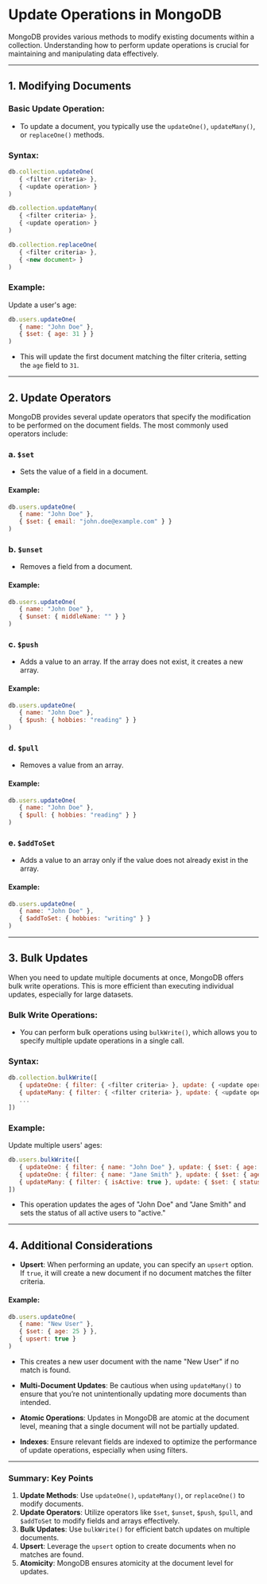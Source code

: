 # **Update Operations in MongoDB**

MongoDB provides various methods to modify existing documents within a collection. Understanding how to perform update operations is crucial for maintaining and manipulating data effectively.

---

## **1. Modifying Documents**

### **Basic Update Operation**:
- To update a document, you typically use the `updateOne()`, `updateMany()`, or `replaceOne()` methods. 

### **Syntax**:
```javascript
db.collection.updateOne(
   { <filter criteria> },
   { <update operation> }
)

db.collection.updateMany(
   { <filter criteria> },
   { <update operation> }
)

db.collection.replaceOne(
   { <filter criteria> },
   { <new document> }
)
```

### **Example**:
Update a user's age:
```javascript
db.users.updateOne(
   { name: "John Doe" },
   { $set: { age: 31 } }
)
```
- This will update the first document matching the filter criteria, setting the `age` field to `31`.

---

## **2. Update Operators**

MongoDB provides several update operators that specify the modification to be performed on the document fields. The most commonly used operators include:

### **a. `$set`**
- Sets the value of a field in a document.

#### **Example**:
```javascript
db.users.updateOne(
   { name: "John Doe" },
   { $set: { email: "john.doe@example.com" } }
)
```

### **b. `$unset`**
- Removes a field from a document.

#### **Example**:
```javascript
db.users.updateOne(
   { name: "John Doe" },
   { $unset: { middleName: "" } }
)
```

### **c. `$push`**
- Adds a value to an array. If the array does not exist, it creates a new array.

#### **Example**:
```javascript
db.users.updateOne(
   { name: "John Doe" },
   { $push: { hobbies: "reading" } }
)
```

### **d. `$pull`**
- Removes a value from an array.

#### **Example**:
```javascript
db.users.updateOne(
   { name: "John Doe" },
   { $pull: { hobbies: "reading" } }
)
```

### **e. `$addToSet`**
- Adds a value to an array only if the value does not already exist in the array.

#### **Example**:
```javascript
db.users.updateOne(
   { name: "John Doe" },
   { $addToSet: { hobbies: "writing" } }
)
```

---

## **3. Bulk Updates**

When you need to update multiple documents at once, MongoDB offers bulk write operations. This is more efficient than executing individual updates, especially for large datasets.

### **Bulk Write Operations**:
- You can perform bulk operations using `bulkWrite()`, which allows you to specify multiple update operations in a single call.

### **Syntax**:
```javascript
db.collection.bulkWrite([
   { updateOne: { filter: { <filter criteria> }, update: { <update operation> } } },
   { updateMany: { filter: { <filter criteria> }, update: { <update operation> } } },
   ...
])
```

### **Example**:
Update multiple users' ages:
```javascript
db.users.bulkWrite([
   { updateOne: { filter: { name: "John Doe" }, update: { $set: { age: 31 } } } },
   { updateOne: { filter: { name: "Jane Smith" }, update: { $set: { age: 29 } } } },
   { updateMany: { filter: { isActive: true }, update: { $set: { status: "active" } } } }
])
```
- This operation updates the ages of "John Doe" and "Jane Smith" and sets the status of all active users to "active."

---

## **4. Additional Considerations**

- **Upsert**: When performing an update, you can specify an `upsert` option. If `true`, it will create a new document if no document matches the filter criteria.

#### **Example**:
```javascript
db.users.updateOne(
   { name: "New User" },
   { $set: { age: 25 } },
   { upsert: true }
)
```
- This creates a new user document with the name "New User" if no match is found.

- **Multi-Document Updates**: Be cautious when using `updateMany()` to ensure that you’re not unintentionally updating more documents than intended.

- **Atomic Operations**: Updates in MongoDB are atomic at the document level, meaning that a single document will not be partially updated. 

- **Indexes**: Ensure relevant fields are indexed to optimize the performance of update operations, especially when using filters.

---

### **Summary: Key Points**

1. **Update Methods**: Use `updateOne()`, `updateMany()`, or `replaceOne()` to modify documents.
2. **Update Operators**: Utilize operators like `$set`, `$unset`, `$push`, `$pull`, and `$addToSet` to modify fields and arrays effectively.
3. **Bulk Updates**: Use `bulkWrite()` for efficient batch updates on multiple documents.
4. **Upsert**: Leverage the `upsert` option to create documents when no matches are found.
5. **Atomicity**: MongoDB ensures atomicity at the document level for updates.
